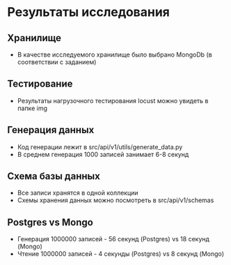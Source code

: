# Результаты исследования 

## Хранилище
- В качестве исследуемого хранилище было выбрано MongoDb (в соответствии с заданием)

## Тестирование
- Результаты нагрузочного тестирования locust можно увидеть в папке img

## Генерация данных
- Код генерации лежит в src/api/v1/utils/generate_data.py
- В среднем генерация 1000 записей занимает 6-8 секунд

## Схема базы данных
- Все записи хранятся в одной коллекции
- Схемы хранения данных можно посмотреть в src/api/v1/schemas

## Postgres vs Mongo
- Генерация 1000000 записей - 56 секунд (Postgres) vs 18 секунд (Mongo)
- Чтение 1000000 записей - 4 секунды (Postgres) vs 8 секунд (Mongo)

